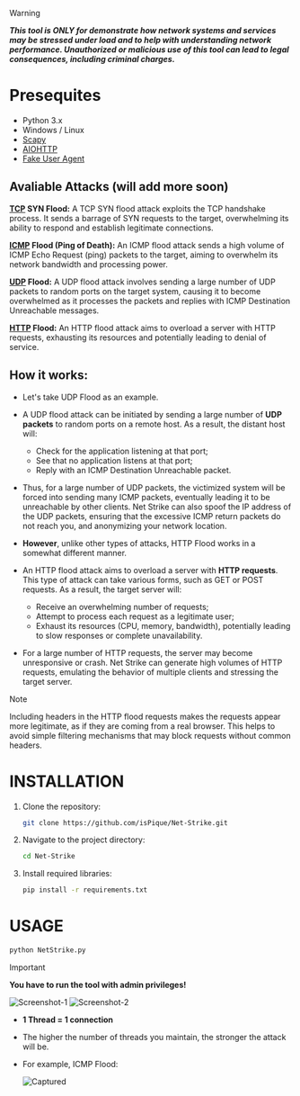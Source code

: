 > [!WARNING]
> ***This tool is ONLY for demonstrate how network systems and services may be stressed under load and to help with understanding network performance. Unauthorized or malicious use of this tool can lead to legal consequences, including criminal charges.***

# Presequites

- Python 3.x
- Windows / Linux
- [Scapy](https://scapy.net/)
- [AIOHTTP](https://docs.aiohttp.org/)
- [Fake User Agent](https://fake-useragent.readthedocs.io/)

## Avaliable Attacks (will add more soon)

**[TCP](https://en.wikipedia.org/wiki/Transmission_Control_Protocol) SYN Flood:** A TCP SYN flood attack exploits the TCP handshake process. It sends a barrage of SYN requests to the target, overwhelming its ability to respond and establish legitimate connections.

**[ICMP](https://en.wikipedia.org/wiki/Internet_Control_Message_Protocol) Flood (Ping of Death):** An ICMP flood attack sends a high volume of ICMP Echo Request (ping) packets to the target, aiming to overwhelm its network bandwidth and processing power.

**[UDP](https://en.wikipedia.org/wiki/User_Datagram_Protocol) Flood:** A UDP flood attack involves sending a large number of UDP packets to random ports on the target system, causing it to become overwhelmed as it processes the packets and replies with ICMP Destination Unreachable messages.

**[HTTP](https://en.wikipedia.org/wiki/HTTP) Flood:** An HTTP flood attack aims to overload a server with HTTP requests, exhausting its resources and potentially leading to denial of service.

## How it works:

* Let's take UDP Flood as an example.

* A UDP flood attack can be initiated by sending a large number of **UDP packets** to random ports on a remote host. As a result, the distant host will:

    * Check for the application listening at that port;
    * See that no application listens at that port;
    * Reply with an ICMP Destination Unreachable packet.

* Thus, for a large number of UDP packets, the victimized system will be forced into sending many ICMP packets, eventually leading it to be unreachable by other clients. Net Strike can also spoof the IP address of the UDP packets, ensuring that the excessive ICMP return packets do not reach you, and anonymizing your network location.

* **However**, unlike other types of attacks, HTTP Flood works in a somewhat different manner.

* An HTTP flood attack aims to overload a server with **HTTP requests**. This type of attack can take various forms, such as GET or POST requests. As a result, the target server will:

   * Receive an overwhelming number of requests;
   * Attempt to process each request as a legitimate user;
   * Exhaust its resources (CPU, memory, bandwidth), potentially leading to slow responses or complete unavailability.
 
* For a large number of HTTP requests, the server may become unresponsive or crash. Net Strike can generate high volumes of HTTP requests, emulating the behavior of multiple clients and stressing the target server.

> [!NOTE]
> Including headers in the HTTP flood requests makes the requests appear more legitimate, as if they are coming from a real browser. This helps to avoid simple filtering mechanisms that may block requests without common headers.

# INSTALLATION

1. Clone the repository:

    ```bash
    git clone https://github.com/isPique/Net-Strike.git
    ```

2. Navigate to the project directory:

    ```bash
    cd Net-Strike
    ```

3. Install required libraries:

   ```bash
   pip install -r requirements.txt
   ```

# USAGE
```bash
python NetStrike.py
```
> [!IMPORTANT]
> **You have to run the tool with admin privileges!**

![Screenshot-1](https://github.com/isPique/Net-Strike/blob/main/Images/Screenshot-1.png)
![Screenshot-2](https://github.com/isPique/Net-Strike/blob/main/Images/Screenshot-2.png)

* **1 Thread = 1 connection**
* The higher the number of threads you maintain, the stronger the attack will be.

* For example, ICMP Flood:

   ![Captured](https://github.com/isPique/Net-Strike/blob/main/Images/Captured.png)
